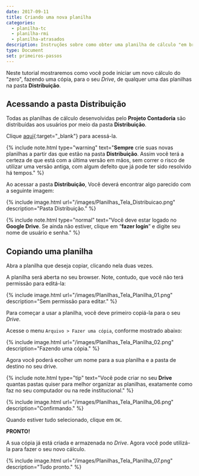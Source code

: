 ```yaml
---
date: 2017-09-11
title: Criando uma nova planilha 
categories:
  - planilha-tc
  - planilha-rmi
  - planilha-atrasados
description: Instruções sobre como obter uma planilha de cálculo "em branco" para iniciar um novo cálculo.
type: Document
set: primeiros-passos
---
```

Neste tutorial mostraremos como você pode iniciar um novo cálculo do "zero", fazendo uma cópia, para o seu *Drive*, de qualquer uma das planilhas na pasta **Distribuição**.

## Acessando a pasta **Distribuição**

Todas as planilhas de cálculo desenvolvidas pelo **Projeto Contadoria** são distribuídas aos usuários por meio da pasta **Distribuição**. 

Clique [aqui](https://drive.google.com/drive/folders/0B2B1B7RRK5HmS0I2clRTTTJiMXc){:target="_blank"} para acessá-la. 

{% include note.html type="warning" text="<b>Sempre</b> crie suas novas planilhas a partir das que estão na pasta <b>Distribuição</b>. Assim você terá a certeza de que está com a última versão em mãos, sem correr o risco de utilizar uma versão antiga, com algum defeito que já pode ter sido resolvido há tempos." %}

Ao acessar a pasta **Distribuição**, Você deverá encontrar algo parecido com a seguinte imagem:

{% include image.html url="/images/Planilhas_Tela_Distribuicao.png" description="Pasta Distribuição." %}

{% include note.html type="normal" text="Você deve estar logado no <b>Google Drive</b>. Se ainda não estiver, clique em “<b>fazer login</b>” e digite seu nome de usuário e senha." %}

## Copiando uma planilha

Abra a planilha que deseja copiar, clicando nela duas vezes.

A planilha será aberta no seu browser. Note, contudo, que você não terá permissão para editá-la:

{% include image.html url="/images/Planilhas_Tela_Planilha_01.png" description="Sem permissão para editar." %}

Para começar a usar a planilha, você deve primeiro copiá-la para o seu *Drive*.

Acesse o menu `Arquivo > Fazer uma cópia`, conforme mostrado abaixo:

{% include image.html url="/images/Planilhas_Tela_Planilha_02.png" description="Fazendo uma cópia." %}

Agora você poderá ecolher um nome para a sua planilha e a pasta de destino no seu drive.

{% include note.html type="tip" text="Você pode criar no seu <b>Drive</b> quantas pastas quiser para melhor organizar as planilhas, exatamente como faz no seu computador ou na rede institucional." %}

{% include image.html url="/images/Planilhas_Tela_Planilha_06.png" description="Confirmando." %}

Quando estiver tudo selecionado, clique em `OK`.

**PRONTO!**

A sua cópia já está criada e armazenada no *Drive*. Agora você pode utilizá-la para fazer o seu novo cálculo.

{% include image.html url="/images/Planilhas_Tela_Planilha_07.png" description="Tudo pronto." %}
